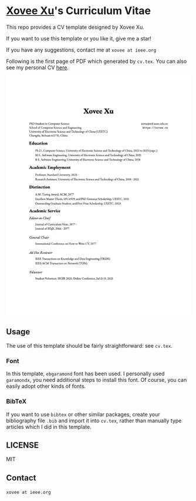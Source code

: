 # [Xovee Xu](https://xovee.cn)'s Curriculum Vitae

This repo provides a CV template designed by Xovee Xu. 

If you want to use this template or you like it, give me a star!

If you have any suggestions, contact me at `xovee at ieee.org`

Following is the first page of PDF which generated by `cv.tex`. You can also see my personal CV [here](https://xovee.cn/archive/cv/cv.pdf).

![CV Example](example.png)


## Usage

The use of this template should be fairly straightforward: see `cv.tex`.

### Font

In this template, `ebgaramond` font has been used. I personally used `garamondx`, you need additional steps to install this font. Of course, you can easily adopt other kinds of fonts. 

### BibTeX

If you want to use `bibtex` or other similar packages, create your bibliography file `.bib` and import it into `cv.tex`, rather than manually type articles which I did in this template. 

## LICENSE

MIT

## Contact

`xovee at ieee.org`


